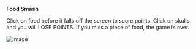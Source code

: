 **Food Smash**

Click on food before it falls off the screen to score points.
Click on skulls and you will LOSE POINTS.
If you miss a piece of food, the game is over.

![image](https://github.com/gwichman/FoodSmash/assets/3606646/a338e371-5a60-4b46-9baf-bbaf548d094a)
